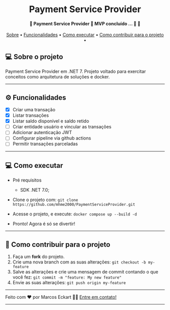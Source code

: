 <h1 align="center">
   Payment Service Provider 
</h1>

<h4 align="center"> 
	🚧  Payment Service Provider 🚧 MVP concluído ... 🚧 🚀
</h4>

<p align="center">
 <a href="#-sobre-o-projeto">Sobre</a> •
 <a href="#-funcionalidades">Funcionalidades</a> •
 <a href="#-como-executar">Como executar</a> •
  <a href="#-como-contribuir-para-o-projeto">Como contribuir para o projeto</a> •
</p>


## 💻 Sobre o projeto

Payment Service Provider em .NET 7. Projeto voltado para exercitar conceitos como arquitetura de soluções e docker.

---

## ⚙️ Funcionalidades

- [x] Criar uma transação
- [x] Listar transações
- [x] Listar saldo disponível e saldo retido
- [ ] Criar entidade usuário e vincular as transações
- [ ] Adicionar autenticação JWT
- [ ] Configurar pipeline via github actions
- [ ] Permitir transações parceladas

---

## 💻 Como executar

- Pré requisitos
  - SDK .NET 7.0;

- Clone o projeto com: `git clone https://github.com/mhme2000/PaymentServiceProvider.git`
- Acesse o projeto, e execute: `docker compose up --build -d`
- Pronto! Agora é só se divertir!

---

## 💪 Como contribuir para o projeto

1. Faça um **fork** do projeto.
2. Crie uma nova branch com as suas alterações: `git checkout -b my-feature`
3. Salve as alterações e crie uma mensagem de commit contando o que você fez: `git commit -m "feature: My new feature"`
4. Envie as suas alterações: `git push origin my-feature`
---

Feito com ❤️ por Marcos Eckart 👋🏽 [Entre em contato!](https://www.linkedin.com/in/marcos-eckart/)

---
